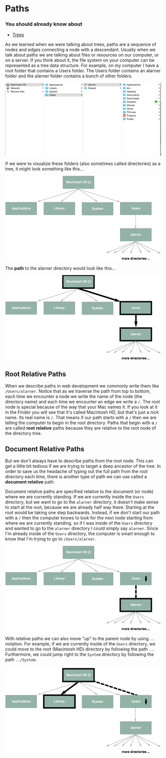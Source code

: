 # Paths

### You should already know about
* [Trees](../trees/README.md)

As we learned when we were talking about trees, paths are a sequence of nodes and edges connecting a node with a descendant. Usually when we talk about paths we are talking about files or resources on our computer, or on a server. If you think about it, the file system on your computer can be represented as a tree data structure. For example, on my computer I have a root folder that contains a Users folder. The Users folder contains an alarner folder and the alarner folder contains a bunch of other folders.

![Folder Tree](folder-tree.png)

If we were to visualize these folders (also sometimes called directories) as a tree, it might look something like this...

![Directory Tree](directory-tree.png)

The **path** to the alarner directory would look like this...

![Directory Tree Path](directory-tree-path.png)

## Root Relative Paths
When we describe paths in web development we commonly write them like `/Users/alarner`. Notice that as we traverse the path from top to bottom, each time we encounter a node we write the name of the node (the directory name) and each time we encounter an edge we write a `/`. The root node is special because of the way that your Mac names it. If you look at it in the Finder you will see that it's called Macintosh HD, but that's just a nick name. Its real name is `/`. That means if our path starts with a `/` then we are telling the computer to begin in the root directory. Paths that begin with a `/` are called **root relative** paths because they are relative to the root node of the directory tree.

## Document Relative Paths
But we don't always have to describe paths from the root node. This can get a little bit tedious if we are trying to target a deep ancestor of the tree. In order to save us the headache of typing out the full path from the root directory each time, there is another type of path we can use called a **document relative** path.

Document relative paths are specified relative to the document (or node) where we are currently standing. If we are currently inside the `Users` directory, but we want to go to the `alarner` directory, it doesn't make sense to start at the root, because we are already half way there. Starting at the root would be taking one step backwards. Instead, if we don't start our path with a `/` then the computer knows to look for the next node starting from where we are currently standing. so if I was inside of the `Users` directory and wanted to go to the `alarner` directory I could simply say `alarner`. Since I'm already inside of the `Users` directory, the computer is smart enough to know that I'm trying to go to `/Users/alarner`.

![Directory Tree Relative](directory-tree-relative.png)

With relative paths we can also move "up" to the parent node by using `..` notation. For example, if we are currently inside of the `Users` directory, we could move to the root (Macintosh HD) directory by following the path `..`. Furthermore, we could jump right to the `System` directory by following the path `../System`.

![Directory Tree Relative Parent](directory-tree-relative-parent.png)